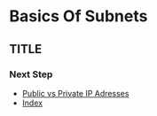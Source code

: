 # Basics Of Subnets

## TITLE

### Next Step
- [Public vs Private IP Adresses]()
- [Index](https://github.com/Sisu-Sus/CyberSec-RoadMap/blob/main/index.md)
